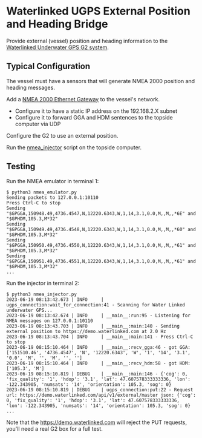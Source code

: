 # Waterlinked UGPS External Position and Heading Bridge

Provide external (vessel) position and heading information to the
[Waterlinked Underwater GPS G2 system](https://waterlinked.com/underwater-gps-g2).

## Typical Configuration

The vessel must have a sensors that will generate NMEA 2000 position and heading messages.

Add a [NMEA 2000 Ethernet Gateway](https://yachtdevicesus.com/products/nmea-2000-ethernet-gateway-yden-02) to the vessel's network.
* Configure it to have a static IP address on the 192.168.2.X subnet
* Configure it to forward GGA and HDM sentences to the topside computer via UDP

Configure the G2 to use an external position.

Run the [nmea_injector](nmea_injector.py) script on the topside computer.

## Testing

Run the NMEA emulator in terminal 1:
~~~
$ python3 nmea_emulator.py 
Sending packets to 127.0.0.1:10110
Press Ctrl-C to stop
Sending "$GPGGA,150948.49,4736.4547,N,12220.6343,W,1,14,3.1,0.0,M,,M,,*6E" and "$GPHDM,105.3,M*32"
Sending "$GPGGA,150949.49,4736.4548,N,12220.6343,W,1,14,3.1,0.0,M,,M,,*60" and "$GPHDM,105.3,M*32"
Sending "$GPGGA,150950.49,4736.4550,N,12220.6343,W,1,14,3.1,0.0,M,,M,,*61" and "$GPHDM,105.3,M*32"
Sending "$GPGGA,150951.49,4736.4551,N,12220.6343,W,1,14,3.1,0.0,M,,M,,*61" and "$GPHDM,105.3,M*32"
...
~~~

Run the injector in terminal 2:
~~~
$ python3 nmea_injector.py
2023-06-19 08:13:42.673 | INFO     | ugps_connection:wait_for_connection:41 - Scanning for Water Linked underwater GPS...
2023-06-19 08:13:42.674 | INFO     | __main__:run:95 - Listening for NMEA messages on 127.0.0.1:10110
2023-06-19 08:13:43.703 | INFO     | __main__:main:140 - Sending external position to https://demo.waterlinked.com at 2.0 Hz
2023-06-19 08:13:43.704 | INFO     | __main__:main:141 - Press Ctrl-C to stop
2023-06-19 08:15:10.464 | INFO     | __main__:recv_gga:46 - got GGA: ['151510.46', '4736.4547', 'N', '12220.6343', 'W', '1', '14', '3.1', '0.0', 'M', '', 'M', '', '']
2023-06-19 08:15:10.464 | INFO     | __main__:recv_hdm:58 - got HDM: ['105.3', 'M']
2023-06-19 08:15:10.819 | DEBUG    | __main__:main:146 - {'cog': 0, 'fix_quality': '1', 'hdop': '3.1', 'lat': 47.607578333333336, 'lon': -122.343905, 'numsats': '14', 'orientation': 105.3, 'sog': 0}
2023-06-19 08:15:10.819 | DEBUG    | ugps_connection:put:22 - Request url: https://demo.waterlinked.com/api/v1/external/master json: {'cog': 0, 'fix_quality': '1', 'hdop': '3.1', 'lat': 47.607578333333336, 'lon': -122.343905, 'numsats': '14', 'orientation': 105.3, 'sog': 0}
...
~~~

Note that the https://demo.waterlinked.com will reject the PUT requests, you'll need a real G2 box for a full test.